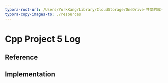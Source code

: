 ```yaml
---
typora-root-url: /Users/YorkKang/Library/CloudStorage/OneDrive-共享的库-Onedrive/Courses/S5_C_Cpp/Project5/resources
typora-copy-images-to: ./resources
---
```


# Cpp Project 5 Log

## Reference



## Implementation


